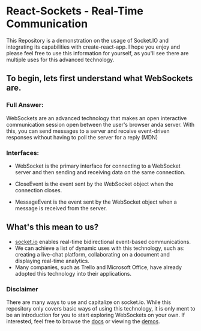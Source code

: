 # React-Sockets - Real-Time Communication

This Repository is a demonstration on the usage of Socket.IO and integrating its capabilities with create-react-app. I hope you enjoy and please feel free to use this information for yourself, as you'll see there are multiple uses for this advanced technology.

## To begin, lets first understand what WebSockets are.

### Full Answer: 
WebSockets are an advanced technology that makes an open interactive communication session open between the user's browser anda  server. With this, you can send messages to a server and receive event-driven responses without having to poll the server for a reply (MDN)

### Interfaces:

- WebSocket is the primary interface for connecting to a WebSocket server and then sending and receiving data on the same connection.

- CloseEvent is the event sent by the WebSocket object when the connection closes.

- MessageEvent is the event sent by the WebSocket object when a message is received from the server.

## What's this mean to us?

- [socket.io](https://socket.io/) enables real-time bidirectional event-based communications.
- We can achieve a list of dynamic uses with this technology, such as: creating a live-chat platform, collaborating on a document and displaying real-time analytics. 
- Many companies, such as Trello and Microsoft Office, have already adopted this technology into their applications. 

### Disclaimer 

There are many ways to use and capitalize on socket.io. While this repository only covers basic ways of using this technology, it is only ment to be an introduction for you to start exploring WebSockets on your own. If interested, feel free to browse the [docs](https://socket.io/docs/) or viewing the [demos](https://socket.io/demos/chat/).


